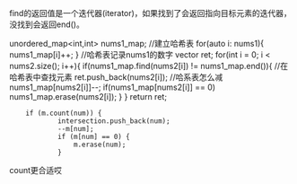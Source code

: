 find的返回值是一个迭代器(iterator)，如果找到了会返回指向目标元素的迭代器，没找到会返回end()。


  unordered_map<int,int> nums1_map;  //建立哈希表
        for(auto i: nums1){
            nums1_map[i]++;
        }   //哈希表记录nums1的数字
        vector<int> ret;
        for(int i = 0; i < nums2.size(); i++){
            if(nums1_map.find(nums2[i]) != nums1_map.end()){  //在哈希表中查找元素
            ret.push_back(nums2[i]);
            //哈系表怎么减
            nums1_map[nums2[i]]--;
            if(nums1_map[nums2[i]] == 0)
            nums1_map.erase(nums2[i]);
            }
        }
        return ret;


        if (m.count(num)) {
                intersection.push_back(num);
                --m[num];
                if (m[num] == 0) {
                    m.erase(num);
                }
count更合适哎